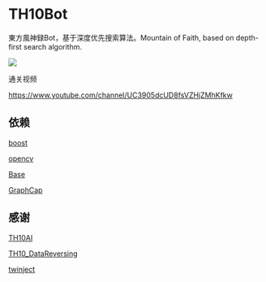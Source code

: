 # TH10Bot

東方風神録Bot，基于深度优先搜索算法。Mountain of Faith, based on depth-first search algorithm.

![](https://github.com/GiriMind/TH10Bot/raw/master/1.png)

通关视频

https://www.youtube.com/channel/UC3905dcUD8fsVZHjZMhKfkw

## 依赖

[boost](https://www.boost.org)

[opencv](https://github.com/opencv/opencv)

[Base](https://github.com/GiriMind/Base)

[GraphCap](https://github.com/GiriMind/GraphCap)

## 感谢

[TH10AI](https://github.com/Infinideastudio/TH10AI)

[TH10_DataReversing](https://github.com/binvec/TH10_DataReversing)

[twinject](https://github.com/Netdex/twinject)
